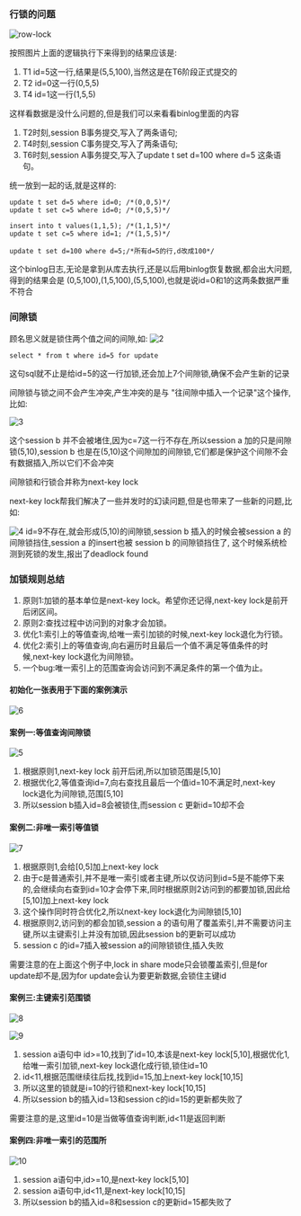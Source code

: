 ### 行锁的问题
![row-lock](row-lock.png)

按照图片上面的逻辑执行下来得到的结果应该是:
1. T1 id=5这一行,结果是(5,5,100),当然这是在T6阶段正式提交的
2. T2 id=0这一行(0,5,5)
3. T4 id=1这一行(1,5,5)

这样看数据是没什么问题的,但是我们可以来看看binlog里面的内容
1. T2时刻,session B事务提交,写入了两条语句;
2. T4时刻,session C事务提交,写入了两条语句;
3. T6时刻,session A事务提交,写入了update t set d=100 where d=5 这条语句。

统一放到一起的话,就是这样的:
```
update t set d=5 where id=0; /*(0,0,5)*/
update t set c=5 where id=0; /*(0,5,5)*/

insert into t values(1,1,5); /*(1,1,5)*/
update t set c=5 where id=1; /*(1,5,5)*/

update t set d=100 where d=5;/*所有d=5的行,d改成100*/
```

这个binlog日志,无论是拿到从库去执行,还是以后用binlog恢复数据,都会出大问题,得到的结果会是
(0,5,100),(1,5,100),(5,5,100),也就是说id=0和1的这两条数据严重不符合

### 间隙锁
顾名思义就是锁住两个值之间的间隙,如:
![2](2.png)

```
select * from t where id=5 for update
```
这句sql就不止是给id=5的这一行加锁,还会加上7个间隙锁,确保不会产生新的记录

间隙锁与锁之间不会产生冲突,产生冲突的是与 "往间隙中插入一个记录"这个操作,比如:

![3](3.png)

这个session b 并不会被堵住,因为c=7这一行不存在,所以session a 加的只是间隙锁(5,10),session b
也是在(5,10)这个间隙加的间隙锁,它们都是保护这个间隙不会有数据插入,所以它们不会冲突

间隙锁和行锁合并称为next-key lock

next-key lock帮我们解决了一些并发时的幻读问题,但是也带来了一些新的问题,比如:

![4](4.png)
id=9不存在,就会形成(5,10)的间隙锁,session b 插入的时候会被session a 的间隙锁挡住,session a 的insert也被 session b 的间隙锁挡住了,
这个时候系统检测到死锁的发生,报出了deadlock found

### 加锁规则总结
1. 原则1:加锁的基本单位是next-key lock。希望你还记得,next-key lock是前开后闭区间。
2. 原则2:查找过程中访问到的对象才会加锁。
3. 优化1:索引上的等值查询,给唯一索引加锁的时候,next-key lock退化为行锁。
4. 优化2:索引上的等值查询,向右遍历时且最后一个值不满足等值条件的时候,next-key
lock退化为间隙锁。
5. 一个bug:唯一索引上的范围查询会访问到不满足条件的第一个值为止。

#### 初始化一张表用于下面的案例演示
![6](6.png)

#### 案例一:等值查询间隙锁
![5](5.png)

1. 根据原则1,next-key lock 前开后闭,所以加锁范围是[5,10]
2. 根据优化2,等值查询id=7,向右查找且最后一个值id=10不满足时,next-key lock退化为间隙锁,范围[5,10]
3. 所以session b插入id=8会被锁住,而session c 更新id=10却不会

#### 案例二:非唯一索引等值锁
![7](7.png)

1. 根据原则1,会给[0,5]加上next-key lock
2. 由于c是普通索引,并不是唯一索引或者主键,所以仅访问到id=5是不能停下来的,会继续向右查到id=10才会停下来,同时根据原则2访问到的都要加锁,因此给[5,10]加上next-key lock
3. 这个操作同时符合优化2,所以next-key lock退化为间隙锁[5,10]
4. 根据原则2,访问到的都会加锁,session a 的语句用了覆盖索引,并不需要访问主键,所以主键索引上并没有加锁,因此session b的更新可以成功
5. session c 的id=7插入被session a的间隙锁锁住,插入失败

需要注意的在上面这个例子中,lock in share mode只会锁覆盖索引,但是for update却不是,因为for update会认为要更新数据,会锁住主键id

#### 案例三:主键索引范围锁
![8](8.png)

![9](9.png)

1. session a语句中 id>=10,找到了id=10,本该是next-key lock[5,10],根据优化1,给唯一索引加锁,next-key lock退化成行锁,锁住id=10
2. id<11,根据范围继续往后找,找到id=15,加上next-key lock[10,15]
3. 所以这里的锁就是i=10的行锁和next-key lock[10,15]
4. 所以session b的插入id=13和session c的id=15的更新都失败了

需要注意的是,这里id=10是当做等值查询判断,id<11是返回判断

#### 案例四:非唯一索引的范围所
![10](10.png)

1. session a语句中,id>=10,是next-key lock[5,10]
2. session a语句中,id<11,是next-key lock[10,15]
3. 所以session b的插入id=8和session c的更新id=15都失败了







